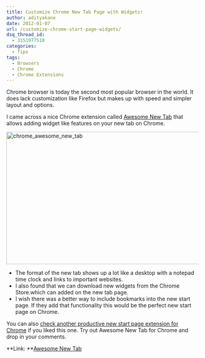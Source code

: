 ```yaml
---
title: Customize Chrome New Tab Page with Widgets!
author: adityakane
date: 2012-01-07
url: /customize-chrome-start-page-widgets/
dsq_thread_id:
  - 3151977510
categories:
  - Tips
tags:
  - Browsers
  - Chrome
  - Chrome Extensions
---
```

Chrome browser is today the second most popular browser in the world. It does lack customization like Firefox but makes up with speed and simpler layout and options.

I came across a nice Chrome extension called <a href="https://chrome.google.com/webstore/detail/mgmiemnjjchgkmgbeljfocdjjnpjnmcg" onclick="_gaq.push(['_trackEvent', 'outbound-article', 'https://chrome.google.com/webstore/detail/mgmiemnjjchgkmgbeljfocdjjnpjnmcg', 'Awesome New Tab']);" >Awesome New Tab</a> that allows adding widget like features on your new tab on Chrome.

[<img class="wp-image-50647" style="padding-left: 0px;padding-right: 0px;padding-top: 0px;border: 0px" src="http://cdn.devilsworkshop.org/files/2012/01/chrome_awesome_new_tab_thumb.png" alt="chrome_awesome_new_tab" width="570" height="346" border="0" />][1]

  * The format of the new tab shows up a lot like a desktop with a notepad time clock and links to important websites.
  * I also found that we can download new widgets from the Chrome Store.which can added on the new tab page.
  * I wish there was a better way to include bookmarks into the new start page. If they add that functionality this would be the perfect new start page on Chrome.

You can also [check another productive new start page extension for Chrome][2] if you liked this one. Try out Awesome New Tab for Chrome and drop in your comments.

**Link: **<a href="https://chrome.google.com/webstore/detail/mgmiemnjjchgkmgbeljfocdjjnpjnmcg" onclick="_gaq.push(['_trackEvent', 'outbound-article', 'https://chrome.google.com/webstore/detail/mgmiemnjjchgkmgbeljfocdjjnpjnmcg', 'Awesome New Tab']);" >Awesome New Tab</a>

 [1]: http://cdn.devilsworkshop.org/files/2012/01/chrome_awesome_new_tab.png
 [2]: http://devilsworkshop.org/get-a-productive-start-page-for-chrome/
